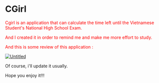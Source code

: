 # CGirl





<span style="color:red">
  Cgirl is an application that can calculate the time left until the Vietnamese Student's National High School Exam.


  And I created it in order to remind me and make me more effort to study.


  And this is some review of this application :
  
<a href="https://ibb.co/nDzQ0nY"><img src="https://i.ibb.co/vJZLBQT/Untitled.png" alt="Untitled" border="0"></a>

</span>

Of course, i'll update it usually.

Hope you enjoy it!!!
